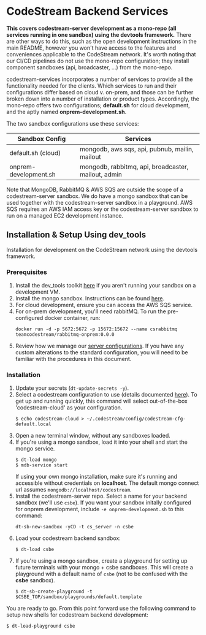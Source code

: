 # CodeStream Backend Services

**This covers codestream-server development as a mono-repo (all services running
in one sandbox) using the devtools framework.** There are other ways to do this,
such as the open development instructions in the main README, however you won't
have access to the features and conveniences applicable to the CodeStream
network. It's worth noting that our CI/CD pipelines do not use the mono-repo
configuration; they install component sandboxes (api, broadcaster, ...) from the
mono-repo.

codestream-services incorporates a number of services to provide all the
functionality needed for the clients. Which services to run and their
configurations differ based on cloud v. on-prem, and those can be further broken
down into a number of installation or product types. Accordingly, the mono-repo
offers two configurations; **default.sh** for cloud development, and the aptly
named **onprem-development.sh**.

The two sandbox configurations use these services:

| Sandbox Config | Services |
| --- | --- |
| default.sh (cloud) | mongodb, aws sqs, api, pubnub, mailin, mailout |
| onprem-development.sh | mongodb, rabbitmq, api, broadcaster, mailout, admin |

Note that MongoDB, RabbitMQ & AWS SQS are outside the scope of a
codestream-server sandbox. We do have a mongo sandbox that can be used together
with the codestream-server sandbox in a playground. AWS SQS requires an AWS IAM
access key or the codestream-server sandbox to run on a managed EC2 development
instance.

## Installation & Setup Using dev_tools

Installation for development on the CodeStream network using the devtools
framework.

### Prerequisites
1. Install the dev_tools toolkit
   [here](https://github.com/teamcodestream/dev_tools) if you aren't running
   your sandbox on a development VM.
1. Install the mongo sandbox. Instructions can be found
   [here](https://github.com/teamcodestream/mongodb_tools).
1. For cloud development, ensure you can access the AWS SQS service.
1. For on-prem development, you'll need rabbitMQ. To run the pre-configured
   docker container, run:
   ```
   docker run -d -p 5672:5672 -p 15672:15672 --name csrabbitmq teamcodestream/rabbitmq-onprem:0.0.0
   ```
1. Review how we manage our [server configurations](api_server/README.unified-cfg-file.md).
   If you have any custom alterations to the standard configuration, you will
   need to be familiar with the procedures in this document.

### Installation
1. Update your secrets (`dt-update-secrets -y`).
1. Select a codestream configuration to use (details documented
   [here](README.unified-cfg-file.md)). To get up and running quickly, this
   command will select out-of-the-box 'codestream-cloud' as your configuration.
	```
	$ echo codestream-cloud > ~/.codestream/config/codestream-cfg-default.local
	```
1. Open a new terminal window, without any sandboxes loaded.
1. If you're using a mongo sandbox, load it into your shell and start the mongo
   service.
	```
	$ dt-load mongo
	$ mdb-service start
	```
   If using your own mongo installation, make sure it's running and accessible
   without credentials on **localhost**. The default mongo connect url assumes
   `mongodb://localhost/codestream`.
1. Install the codestream-server repo. Select a name for your backend sandbox
   (we'll use `csbe`). If you want your sandbox initally configured for onprem
   development, include `-e onprem-development.sh` to this command:
	```
	dt-sb-new-sandbox -yCD -t cs_server -n csbe
	```
1. Load your codestream backend sandbox:
	```
	$ dt-load csbe
	```
1. If you're using a mongo sandbox, create a playground for setting up future
   terminals with your mongo + csbe sandboxes. This will create a playground
   with a default name of `csbe` (not to be confused with the **csbe** sandbox).
	```
	$ dt-sb-create-playground -t $CSBE_TOP/sandbox/playgrounds/default.template
	```

You are ready to go.  From this point forward use the following command to setup
new shells for codestream backend development:
```
$ dt-load-playground csbe
```
